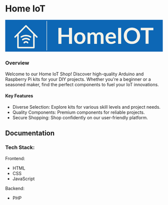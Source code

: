 # Home IoT

![Logo](./HomeIOT-logos/HomeIOT-logos-cropped.jpeg)

### Overview

Welcome to our Home IoT Shop! Discover high-quality Arduino and Raspberry Pi kits for your DIY projects. Whether you're a beginner or a seasoned maker, find the perfect components to fuel your IoT innovations.

#### Key Features
- Diverse Selection: Explore kits for various skill levels and project needs.
- Quality Components: Premium components for reliable projects.
- Secure Shopping: Shop confidently on our user-friendly platform.

## Documentation 

### Tech Stack:

Frontend:
- HTML
- CSS
- JavaScript

Backend:
- PHP